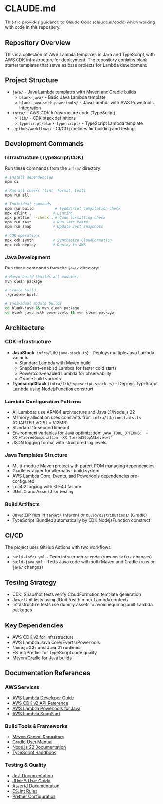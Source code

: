 # CLAUDE.md

This file provides guidance to Claude Code (claude.ai/code) when working with code in this repository.

## Repository Overview

This is a collection of AWS Lambda templates in Java and TypeScript, with AWS CDK infrastructure for deployment. The repository contains blank starter templates that serve as base projects for Lambda development.

## Project Structure

- `java/` - Java Lambda templates with Maven and Gradle builds
  - `blank-java/` - Basic Java Lambda template
  - `blank-java-with-powertools/` - Java Lambda with AWS Powertools integration
- `infra/` - AWS CDK infrastructure code (TypeScript)
  - `lib/` - CDK stack definitions
  - `typescript/blank-typescript/` - TypeScript Lambda template
- `.github/workflows/` - CI/CD pipelines for building and testing

## Development Commands

### Infrastructure (TypeScript/CDK)

Run these commands from the `infra/` directory:

```bash
# Install dependencies
npm ci

# Run all checks (lint, format, test)
npm run all

# Individual commands
npm run build          # TypeScript compilation check
npx eslint .          # Linting
npx prettier --check . # Code formatting check
npm run test          # Run Jest tests
npm run snap          # Update Jest snapshots

# CDK operations
npx cdk synth         # Synthesize CloudFormation
npx cdk deploy        # Deploy to AWS
```

### Java Development

Run these commands from the `java/` directory:

```bash
# Maven build (builds all modules)
mvn clean package

# Gradle build
./gradlew build

# Individual module builds
cd blank-java && mvn clean package
cd blank-java-with-powertools && mvn clean package
```

## Architecture

### CDK Infrastructure

- **JavaStack** (`infra/lib/java-stack.ts`) - Deploys multiple Java Lambda variants:
  - Standard Lambda with Maven build
  - SnapStart-enabled Lambda for faster cold starts
  - Powertools-enabled Lambda for observability
  - Gradle build variants
- **TypescriptStack** (`infra/lib/typescript-stack.ts`) - Deploys TypeScript Lambda using NodejsFunction construct

### Lambda Configuration Patterns

- All Lambdas use ARM64 architecture and Java 21/Node.js 22
- Memory allocation uses constants from `infra/lib/constants.ts` (QUARTER_VCPU = 512MB)
- Standard 15-second timeout
- Environment variables for Java optimization: `JAVA_TOOL_OPTIONS: '-XX:+TieredCompilation -XX:TieredStopAtLevel=1'`
- JSON logging format with structured log levels

### Java Templates Structure

- Multi-module Maven project with parent POM managing dependencies
- Gradle wrapper for alternative build system
- AWS Lambda Core, Events, and Powertools dependencies pre-configured
- Log4j2 logging with SLF4J facade
- JUnit 5 and AssertJ for testing

### Build Artifacts

- Java: ZIP files in `target/` (Maven) or `build/distributions/` (Gradle)
- TypeScript: Bundled automatically by CDK NodejsFunction construct

## CI/CD

The project uses GitHub Actions with two workflows:

- `build-infra.yml` - Tests infrastructure code (runs on `infra/` changes)
- `build-java.yml` - Tests Java code with both Maven and Gradle (runs on `java/` changes)

## Testing Strategy

- CDK: Snapshot tests verify CloudFormation template generation
- Java: Unit tests using JUnit 5 with mock Lambda contexts
- Infrastructure tests use dummy assets to avoid requiring built Lambda packages

## Key Dependencies

- AWS CDK v2 for infrastructure
- AWS Lambda Java Core/Events/Powertools
- Node.js 22+ and Java 21 runtimes
- ESLint/Prettier for TypeScript code quality
- Maven/Gradle for Java builds

## Documentation References

### AWS Services

- [AWS Lambda Developer Guide](https://docs.aws.amazon.com/lambda/)
- [AWS CDK v2 API Reference](https://docs.aws.amazon.com/cdk/api/v2/)
- [AWS Lambda Powertools for Java](https://docs.powertools.aws.dev/lambda/java/latest/)
- [AWS Lambda SnapStart](https://docs.aws.amazon.com/lambda/latest/dg/snapstart.html)

### Build Tools & Frameworks

- [Maven Central Repository](https://search.maven.org/)
- [Gradle User Manual](https://docs.gradle.org/current/userguide/userguide.html)
- [Node.js 22 Documentation](https://nodejs.org/docs/latest-v22.x/api/)
- [TypeScript Handbook](https://www.typescriptlang.org/docs/)

### Testing & Quality

- [Jest Documentation](https://jestjs.io/docs/getting-started)
- [JUnit 5 User Guide](https://junit.org/junit5/docs/current/user-guide/)
- [AssertJ Documentation](https://assertj.github.io/doc/)
- [ESLint Rules](https://eslint.org/docs/latest/rules/)
- [Prettier Configuration](https://prettier.io/docs/en/configuration.html)

